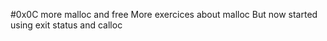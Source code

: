 #0x0C more malloc and free
More exercices about malloc
But now started using exit status and calloc
